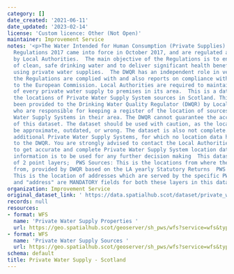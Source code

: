 ```yaml
---
category: []
date_created: '2021-06-11'
date_updated: '2023-02-14'
license: 'Custom licence: Other (Not Open)'
maintainer: Improvement Service
notes: '<p>The Water Intended for Human Consumption (Private Supplies) (Scotland)
  Regulations 2017 came into force in October 2017, and are regulated and enforced
  by Local Authorities.  The main objective of the Regulations is to ensure the provision
  of clean, safe drinking water and to deliver significant health benefits to those
  using private water supplies.  The DWQR has an independent role in verifying that
  the Regulations are complied with and also reports on compliance with the Regulations
  to the European Commission. Local Authorities are required to maintain a register
  of every private water supply to premises in its area.  This is a dataset containing
  the locations of Private Water Supply System sources in Scotland. This dataset has
  been provided to the Drinking Water Quality Regulator (DWQR) by Local Authorities,
  who are responsible for keeping a register of the location of sources for Private
  Water Supply Systems in their area. The DWQR cannot guarantee the accuracy or completeness
  of this dataset. The dataset should be used with caution, as the locations can often
  be approximate, outdated, or wrong. The dataset is also not complete. There are
  additional Private Water Supply Systems, for which no location data has been provided
  to the DWQR. You are strongly advised to contact the Local Authorities themselves
  to get accurate and complete Private Water Supply System location data, if this
  information is to be used for any further decision making  This dataset consists
  of 2 point layers;  PWS Sources: This is the locations from where the PWS originates
  from, provided by DWQR based on the LA yearly Statutory Returns  PWS properties:
  This is the location of addresses which are served by the specific PWS source.  "UPRN"
  and "address" are MANDATORY fields for both these layers in this dataset.</p>'
organization: Improvement Service
original_dataset_link: ' https://data.spatialhub.scot/dataset/private_water_supply-is'
records: null
resources:
- format: WFS
  name: 'Private Water Supply Properties '
  url: https://geo.spatialhub.scot/geoserver/sh_pws/wfs?service=wfs&typeName=sh_pws:pub_pwsp
- format: WFS
  name: 'Private Water Supply Sources '
  url: https://geo.spatialhub.scot/geoserver/sh_pws/wfs?service=wfs&typeName=sh_pws:pub_pwss
schema: default
title: Private Water Supply - Scotland
---
```

